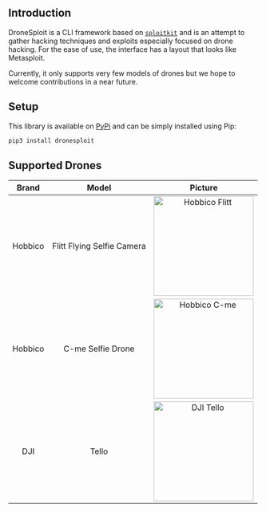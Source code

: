 ## Introduction

DroneSploit is a CLI framework based on [`sploitkit`](https://github.com/dhondta/sploitkit) and is an attempt to gather hacking techniques and exploits especially focused on drone hacking. For the ease of use, the interface has a layout that looks like Metasploit.

Currently, it only supports very few models of drones but we hope to welcome contributions in a near future.

## Setup

This library is available on [PyPi](https://pypi.python.org/pypi/dronesploit/) and can be simply installed using Pip:

```sh
pip3 install dronesploit
```

## Supported Drones

**Brand** | **Model** | **Picture**
:---: | :---: | :---:
Hobbico | Flitt Flying Selfie Camera | <img src="https://i.ebayimg.com/images/g/qvEAAOSwu~5fNfWD/s-l1600.jpg" alt="Hobbico Flitt" height="200"/>
Hobbico | C-me Selfie Drone | <img src="https://wacmag.com/sites/default/files/styles/article_desktop_x1_865x520_/public/2020-09/9_2.webp?itok=xTyOBeAA" alt="Hobbico C-me" height="200"/>
DJI | Tello | <img src="https://product3.djicdn.com/uploads/photos/33899/large_195b1c74-0da5-493f-9da7-21ff243d5874.jpg" alt="DJI Tello" height="200"/>

